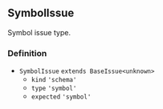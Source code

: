 SymbolIssue
-----------

Symbol issue type.

### Definition

*   `SymbolIssue` `extends BaseIssue<unknown>`
    *   `kind` `'schema'`
    *   `type` `'symbol'`
    *   `expected` `'symbol'`